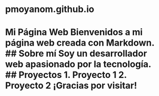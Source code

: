 ﻿# pmoyanom.github.io
# Mi Página Web Bienvenidos a mi página web creada con Markdown. ## Sobre mí Soy un desarrollador web apasionado por la tecnología. ## Proyectos 1. Proyecto 1 2. Proyecto 2 ¡Gracias por visitar!
